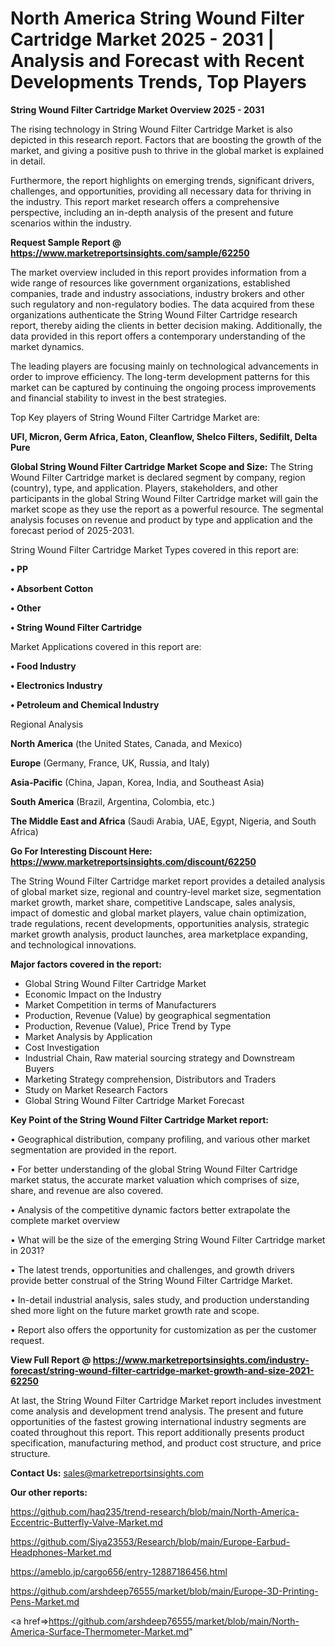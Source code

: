 # North America String Wound Filter Cartridge Market 2025 - 2031 | Analysis and Forecast with Recent Developments Trends, Top Players

<Strong> String Wound Filter Cartridge Market Overview 2025 - 2031</strong>

The rising technology in String Wound Filter Cartridge Market is also depicted in this research report. Factors that are boosting the growth of the market, and giving a positive push to thrive in the global market is explained in detail.

Furthermore, the report highlights on emerging trends, significant drivers, challenges, and opportunities, providing all necessary data for thriving in the industry. This report market research offers a comprehensive perspective, including an in-depth analysis of the present and future scenarios within the industry.

<strong>Request Sample Report @ <a href=https://www.marketreportsinsights.com/sample/62250>https://www.marketreportsinsights.com/sample/62250</a></strong>

The market overview included in this report provides information from a wide range of resources like government organizations, established companies, trade and industry associations, industry brokers and other such regulatory and non-regulatory bodies. The data acquired from these organizations authenticate the String Wound Filter Cartridge research report, thereby aiding the clients in better decision making. Additionally, the data provided in this report offers a contemporary understanding of the market dynamics.

The leading players are focusing mainly on technological advancements in order to improve efficiency. The long-term development patterns for this market can be captured by continuing the ongoing process improvements and financial stability to invest in the best strategies.

Top Key players of String Wound Filter Cartridge Market are:

<strong>UFI, Micron, Germ Africa, Eaton, Cleanflow, Shelco Filters, Sedifilt, Delta Pure</strong>

<strong><b>Global String Wound Filter Cartridge Market Scope and Size:</b></strong>
The String Wound Filter Cartridge market is declared segment by company, region (country), type, and application. Players, stakeholders, and other participants in the global String Wound Filter Cartridge market will gain the market scope as they use the report as a powerful resource. The segmental analysis focuses on revenue and product by type and application and the forecast period of 2025-2031.

String Wound Filter Cartridge Market Types covered in this report are:

<strong>• PP

• Absorbent Cotton

• Other

• String Wound Filter Cartridge</strong>

Market Applications covered in this report are:

<strong>• Food Industry

• Electronics Industry

• Petroleum and Chemical Industry</strong> 

Regional Analysis

<strong>North America</strong> (the United States, Canada, and Mexico)

<strong>Europe</strong> (Germany, France, UK, Russia, and Italy)

<strong>Asia-Pacific</strong> (China, Japan, Korea, India, and Southeast Asia)

<strong>South America</strong> (Brazil, Argentina, Colombia, etc.)

<strong>The Middle East and Africa</strong> (Saudi Arabia, UAE, Egypt, Nigeria, and South Africa)

<strong>Go For Interesting Discount Here: <a href=https://www.marketreportsinsights.com/discount/62250>https://www.marketreportsinsights.com/discount/62250</a></strong>

The String Wound Filter Cartridge market report provides a detailed analysis of global market size, regional and country-level market size, segmentation market growth, market share, competitive Landscape, sales analysis, impact of domestic and global market players, value chain optimization, trade regulations, recent developments, opportunities analysis, strategic market growth analysis, product launches, area marketplace expanding, and technological innovations.

<strong><b>Major factors covered in the report:</b></strong>
<ul>
  <li>Global String Wound Filter Cartridge Market </li>
  <li>Economic Impact on the Industry</li>
  <li>Market Competition in terms of Manufacturers</li>
  <li>Production, Revenue (Value) by geographical segmentation</li>
  <li>Production, Revenue (Value), Price Trend by Type</li>
  <li>Market Analysis by Application</li>
  <li>Cost Investigation</li>
  <li>Industrial Chain, Raw material sourcing strategy and Downstream Buyers</li>
  <li>Marketing Strategy comprehension, Distributors and Traders</li>
  <li>Study on Market Research Factors</li>
  <li>Global String Wound Filter Cartridge Market Forecast</li>
</ul>

<strong><b>Key Point of the String Wound Filter Cartridge Market report:</b></strong>

• Geographical distribution, company profiling, and various other market segmentation are provided in the report.

• For better understanding of the global String Wound Filter Cartridge market status, the accurate market valuation which comprises of size, share, and revenue are also covered.

• Analysis of the competitive dynamic factors better extrapolate the complete market overview

• What will be the size of the emerging String Wound Filter Cartridge market in 2031?

• The latest trends, opportunities and challenges, and growth drivers provide better construal of the String Wound Filter Cartridge Market.

• In-detail industrial analysis, sales study, and production understanding shed more light on the future market growth rate and scope.

• Report also offers the opportunity for customization as per the customer request.

<strong><b>View Full Report @ <a href=https://www.marketreportsinsights.com/industry-forecast/string-wound-filter-cartridge-market-growth-and-size-2021-62250>https://www.marketreportsinsights.com/industry-forecast/string-wound-filter-cartridge-market-growth-and-size-2021-62250</a></b></strong>


At last, the String Wound Filter Cartridge Market report includes investment come analysis and development trend analysis. The present and future opportunities of the fastest growing international industry segments are coated throughout this report. This report additionally presents product specification, manufacturing method, and product cost structure, and price structure.

<strong>Contact Us:</strong>
sales@marketreportsinsights.com

<strong>Our other reports:</strong>

<a href=https://github.com/haq235/trend-research/blob/main/North-America-Eccentric-Butterfly-Valve-Market.md>https://github.com/haq235/trend-research/blob/main/North-America-Eccentric-Butterfly-Valve-Market.md</a>

<a href=https://github.com/Siya23553/Research/blob/main/Europe-Earbud-Headphones-Market.md>https://github.com/Siya23553/Research/blob/main/Europe-Earbud-Headphones-Market.md</a>

<a href=https://ameblo.jp/cargo656/entry-12887186456.html>https://ameblo.jp/cargo656/entry-12887186456.html</a>

<a href=https://github.com/arshdeep76555/market/blob/main/Europe-3D-Printing-Pens-Market.md>https://github.com/arshdeep76555/market/blob/main/Europe-3D-Printing-Pens-Market.md</a>

<a href=>https://github.com/arshdeep76555/market/blob/main/North-America-Surface-Thermometer-Market.md</a>"
